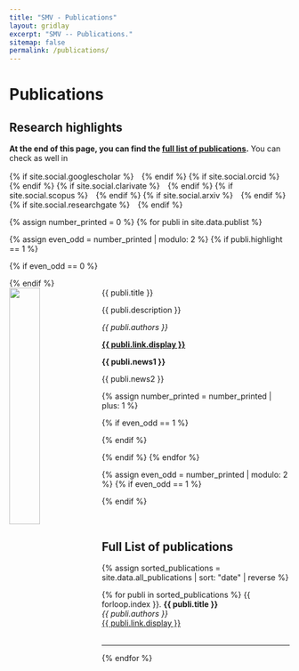 ```yaml
---
title: "SMV - Publications"
layout: gridlay
excerpt: "SMV -- Publications."
sitemap: false
permalink: /publications/
---
```



# Publications

## Research highlights

**At the end of this page, you can find the [full list of publications](#full-list-of-publications).** You can check as well in 
<div class="social-icons" style="margin-top: 1rem;">
  {% if site.social.googlescholar %}
    <a href="{{ site.social.googlescholar }}" target="_blank" rel="noopener noreferrer" aria-label="Google Scholar" title="Google Scholar">
      <i class="ai ai-google-scholar" style="font-size: 28px; color:#4285F4; margin-right: 10px;"></i>
    </a>
  {% endif %}
  {% if site.social.orcid %}
    <a href="{{ site.social.orcid }}" target="_blank" rel="noopener noreferrer" aria-label="ORCID" title="ORCID">
      <i class="ai ai-orcid" style="font-size: 28px; color:#A6CE39; margin-right: 10px;"></i>
    </a>
  {% endif %}
  {% if site.social.clarivate %}
    <a href="{{ site.social.clarivate }}" target="_blank" rel="noopener noreferrer" aria-label="Clarivate" title="Clarivate">
      <i class="ai ai-clarivate" style="font-size: 28px; color:#004B9A; margin-right: 10px;"></i>
    </a>
  {% endif %}
  {% if site.social.scopus %}
    <a href="{{ site.social.scopus }}" target="_blank" rel="noopener noreferrer" aria-label="Scopus" title="Scopus">
      <i class="ai ai-scopus" style="font-size: 28px; color:#FF4203; margin-right: 10px;"></i>
    </a>
  {% endif %}
  {% if site.social.arxiv %}
    <a href="{{ site.social.arxiv }}" target="_blank" rel="noopener noreferrer" aria-label="arXiv" title="arXiv">
      <i class="ai ai-arxiv" style="font-size: 28px; color:#B31B1B; margin-right: 10px;"></i>
    </a>
  {% endif %}
  {% if site.social.researchgate %}
    <a href="{{ site.social.researchgate }}" target="_blank" rel="noopener noreferrer" aria-label="ResearchGate" title="ResearchGate">
      <i class="ai ai-researchgate" style="font-size: 28px; color:#00CCBB; margin-right: 10px;"></i>
    </a>
  {% endif %}
</div>

{% assign number_printed = 0 %}
{% for publi in site.data.publist %}

{% assign even_odd = number_printed | modulo: 2 %}
{% if publi.highlight == 1 %}

{% if even_odd == 0 %}
<div class="row">
{% endif %}

<div class="col-sm-6 clearfix">
 <div class="well">
  <pubtit>{{ publi.title }}</pubtit>
  <img src="{{ site.url }}{{ site.baseurl }}/images/pubpic/{{ publi.image }}" class="img-responsive" width="33%" style="float: left" />
  <p>{{ publi.description }}</p>
  <p><em>{{ publi.authors }}</em></p>
  <p><strong><a href="{{ publi.link.url }}">{{ publi.link.display }}</a></strong></p>
  <p class="text-danger"><strong> {{ publi.news1 }}</strong></p>
  <p> {{ publi.news2 }}</p>
 </div>
</div>

{% assign number_printed = number_printed | plus: 1 %}

{% if even_odd == 1 %}
</div>
{% endif %}

{% endif %}
{% endfor %}

{% assign even_odd = number_printed | modulo: 2 %}
{% if even_odd == 1 %}
</div>
{% endif %}

<p> &nbsp; </p>

## Full List of publications

{% assign sorted_publications = site.data.all_publications | sort: "date" | reverse %}

{% for publi in sorted_publications %}
  {{ forloop.index }}. <strong>{{ publi.title }}</strong> <br />
  <em>{{ publi.authors }}</em><br />
  <a href="{{ publi.link.url }}">{{ publi.link.display }}</a><br /><br />
  <hr />
{% endfor %}
